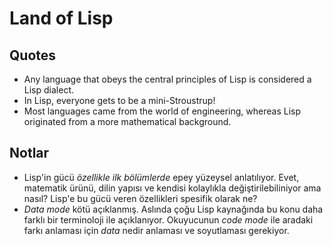 # Land of Lisp

## Quotes

* Any language that obeys the central principles of Lisp is considered a Lisp
  dialect.
* In Lisp, everyone gets to be a mini-Stroustrup!
* Most languages came from the world of engineering, whereas Lisp originated
  from a more mathematical background.


## Notlar

* Lisp'in gücü *özellikle ilk bölümlerde* epey yüzeysel anlatılıyor. Evet,
  matematik ürünü, dilin yapısı ve kendisi kolaylıkla değiştirilebiliniyor ama
  nasıl? Lisp'e bu gücü veren özellikleri spesifik olarak ne?
* *Data mode* kötü açıklanmış. Aslında çoğu Lisp kaynağında bu konu daha farklı
  bir terminoloji ile açıklanıyor. Okuyucunun *code mode* ile aradaki farkı
  anlaması için *data* nedir anlaması ve soyutlaması gerekiyor.

